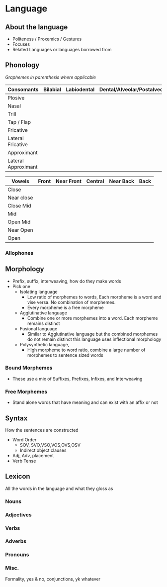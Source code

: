 # Language
## About the language
- Politeness / Proxemics / Gestures
- Focuses
- Related Languages or languages borrowed from
## Phonology
*Graphemes in parenthesis where applicable*

| Consomants             | Bilabial | Labiodental | Dental/Alveolar/Postalveolar | Retroflex | Palatal | Velar | Uvular | Pharyngeal | Glottal |
| ---------------------- | -------- | ----------- | ---------------------------- | --------- | ------- | ----- | ------ | ---------- | ------- |
| Plosive                |          |             |                              |           |         |       |        |            |         |
| Nasal                  |          |             |                              |           |         |       |        |            |         |
| Trill                  |          |             |                              |           |         |       |        |            |         |
| Tap / Flap             |          |             |                              |           |         |       |        |            |         |
| Fricative              |          |             |                              |           |         |       |        |            |         |
| Lateral<br>Fricative   |          |             |                              |           |         |       |        |            |         |
| Approximant            |          |             |                              |           |         |       |        |            |         |
| Lateral<br>Approximant |          |             |                              |           |         |       |        |            |         |

| Vowels     | Front | Near Front | Central | Near Back | Back |
| ---------- | ----- | ---------- | ------- | --------- | ---- |
| Close      |       |            |         |           |      |
| Near close |       |            |         |           |      |
| Close Mid  |       |            |         |           |      |
| Mid        |       |            |         |           |      |
| Open Mid   |       |            |         |           |      |
| Near Open  |       |            |         |           |      |
| Open       |       |            |         |           |      |
### Allophones
## Morphology
- Prefix, suffix, interweaving, how do they make words
- Pick one
	- Isolating language
		- Low ratio of morphemes to words, Each morpheme is a word and vise versa. No combination of morphemes.
		- Every morpheme is a free morpheme
	- Agglutinative language
		- Combine one or more morphemes into a word. Each morpheme remains distinct
	- Fusional language
		- Similar to Agglutinative language but the combined morphemes do not remain distinct this language uses inflectional morphology
	- Polysynthetic language,
		- High morpheme to word ratio, combine a large number of morphemes to sentence sized words
### Bound Morphemes
- These use a mix of Suffixes, Prefixes, Infixes, and Interweaving
### Free Morphemes
- Stand alone words that have meaning and can exist with an affix or not
## Syntax
How the sentences are constructed 
- Word Order
	- SOV, SVO,VSO,VOS,OVS,OSV
	- Indirect object clauses
- Adj, Adv, placement
- Verb Tense
## Lexicon
All the words in the language and what they gloss as
### Nouns
### Adjectives
### Verbs
### Adverbs
### Pronouns
### Misc.
Formality, yes & no, conjunctions, yk whatever